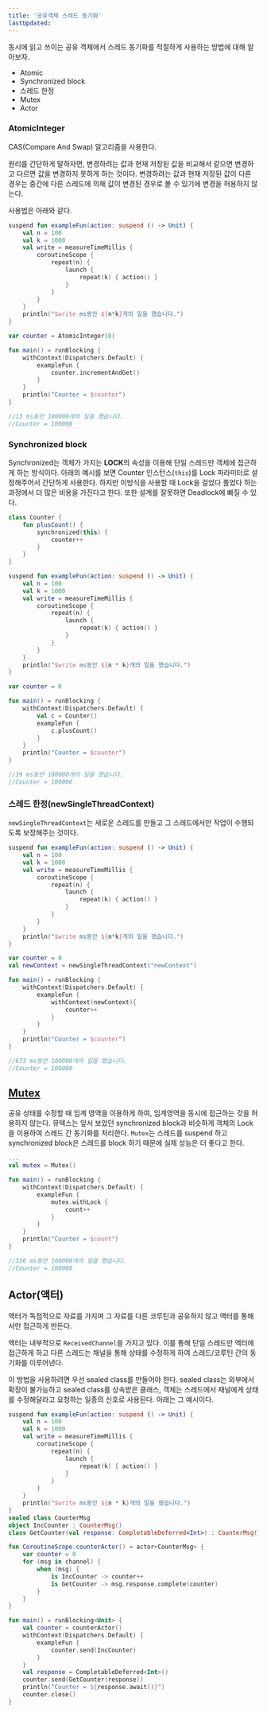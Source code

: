 ```yaml
---
title: '공유객체 스레드 동기화'
lastUpdated: 
---
```


동시에 읽고 쓰이는 공유 객체에서 스레드 동기화를 적절하게 사용하는 방법에 대해 알아보자.

- Atomic
- Synchronized block
- 스레드 한정
- Mutex
- Actor

### AtomicInteger

CAS(Compare And Swap) 알고리즘을 사용한다.

원리를 간단하게 말하자면, 변경하려는 값과 현재 저장된 값을 비교해서 같으면 변경하고 다르면 값을 변경하지 못하게 하는 것이다. 변경하려는 값과 현재 저장된 값이 다른 경우는 중간에 다른 스레드에 의해 값이 변경된 경우로 볼 수 있기에 변경을 허용하지 않는다.

사용법은 아래와 같다.

```kotlin
suspend fun exampleFun(action: suspend () -> Unit) {
    val n = 100
    val k = 1000
    val write = measureTimeMillis {
        coroutineScope {
            repeat(n) {
                launch {
                    repeat(k) { action() }
                }
            }
        }
    }
    println("$write ms동안 ${n*k}개의 일을 했습니다.")
}

var counter = AtomicInteger(0)

fun main() = runBlocking {
    withContext(Dispatchers.Default) {
        exampleFun {
            counter.incrementAndGet()
        }
    }
    println("Counter = $counter")
}

//13 ms동안 100000개의 일을 했습니다.
//Counter = 100000
```

### Synchronized block

Synchronized는 객체가 가지는 **LOCK**의 속성을 이용해 단일 스레드만 객체에 접근하게 하는 방식이다. 아래의 예시를 보면 Counter 인스턴스(`this`)를 Lock 파라미터로 설정해주어서 간단하게 사용한다. 하지만 이방식을 사용할 때 Lock을 걸었다 풀었다 하는 과정에서 더 많은 비용을 가진다고 한다. 또한 설계를 잘못하면 Deadlock에 빠질 수 있다.

```kotlin
class Counter {
    fun plusCount() {
        synchronized(this) {
            counter++
        }
    }
}

suspend fun exampleFun(action: suspend () -> Unit) {
    val n = 100
    val k = 1000
    val write = measureTimeMillis {
        coroutineScope {
            repeat(n) {
                launch {
                    repeat(k) { action() }
                }
            }
        }
    }
    println("$write ms동안 ${n * k}개의 일을 했습니다.")
}

var counter = 0

fun main() = runBlocking {
    withContext(Dispatchers.Default) {
        val c = Counter()
        exampleFun {
            c.plusCount()
        }
    }
    println("Counter = $counter")
}

//19 ms동안 100000개의 일을 했습니다.
//Counter = 100000
```

### 스레드 한정(newSingleThreadContext)

`newSingleThreadContext`는 새로운 스레드를 만들고 그 스레드에서만 작업이 수행되도록 보장해주는 것이다.

```kotlin
suspend fun exampleFun(action: suspend () -> Unit) {
    val n = 100
    val k = 1000
    val write = measureTimeMillis {
        coroutineScope {
            repeat(n) {
                launch {
                    repeat(k) { action() }
                }
            }
        }
    }
    println("$write ms동안 ${n*k}개의 일을 했습니다.")
}

var counter = 0
val newContext = newSingleThreadContext("newContext")

fun main() = runBlocking {
    withContext(Dispatchers.Default) {
        exampleFun {
            withContext(newContext){
                counter++
            }
        }
    }
    println("Counter = $counter")
}

//673 ms동안 100000개의 일을 했습니다.
//Counter = 100000
```

## [Mutex](https://github.com/rlaisqls/TIL/blob/main/%EC%9A%B4%EC%98%81%EC%B2%B4%EC%A0%9C%E2%80%85Operating%E2%80%85System/%EC%9E%84%EA%B3%84%EC%98%81%EC%97%AD%EA%B3%BC%E2%80%85%EC%83%81%ED%98%B8%EB%B0%B0%EC%A0%9C.md)

공유 상태를 수정할 때 임계 영역을 이용하게 하여, 임계영역을 동시에 접근하는 것을 허용하지 않는다. 뮤텍스는 앞서 보았던 synchronized block과 비슷하게 객체의 Lock을 이용하여 스레드 간 동기화를 처리한다. `Mutex`는 스레드를 suspend 하고 synchronized block은 스레드를 block 하기 때문에 실제 성능은 더 좋다고 한다.

```kotlin
...
val mutex = Mutex()

fun main() = runBlocking {
    withContext(Dispatchers.Default) {
        exampleFun {
            mutex.withLock {
                count++
            }
        }
    }
    println("Counter = $count")
}

//336 ms동안 100000개의 일을 했습니다.
//Counter = 100000
```

## Actor(액터)

액터가 독점적으로 자료를 가지며 그 자료를 다른 코루틴과 공유하지 않고 액터를 통해서만 접근하게 만든다.

액터는 내부적으로 `ReceivedChannel`을 가지고 있다. 이를 통해 단일 스레드만 액터에 접근하게 하고 다른 스레드는 채널을 통해 상태를 수정하게 하여 스레드/코루틴 간의 동기화를 이루어낸다.

이 방법을 사용하려면 우선 sealed class를 만들어야 한다. sealed class는 외부에서 확장이 불가능하고 sealed class를 상속받은 클래스, 객체는 스레드에서 채널에게 상태를 수정해달라고 요청하는 일종의 신호로 사용된다. 아래는 그 예시이다.

```kotlin
suspend fun exampleFun(action: suspend () -> Unit) {
    val n = 100
    val k = 1000
    val write = measureTimeMillis {
        coroutineScope {
            repeat(n) {
                launch {
                    repeat(k) { action() }
                }
            }
        }
    }
    println("$write ms동안 ${n * k}개의 일을 했습니다.")
}
sealed class CounterMsg
object IncCounter : CounterMsg()
class GetCounter(val response: CompletableDeferred<Int>) : CounterMsg()

fun CoroutineScope.counterActor() = actor<CounterMsg> {
    var counter = 0
    for (msg in channel) {
        when (msg) {
            is IncCounter -> counter++
            is GetCounter -> msg.response.complete(counter)
        }
    }
}

fun main() = runBlocking<Unit> {
    val counter = counterActor()
    withContext(Dispatchers.Default) {
        exampleFun {
            counter.send(IncCounter)
        }
    }
    val response = CompletableDeferred<Int>()
    counter.send(GetCounter(response))
    println("Counter = ${response.await()}")
    counter.close()
}
```